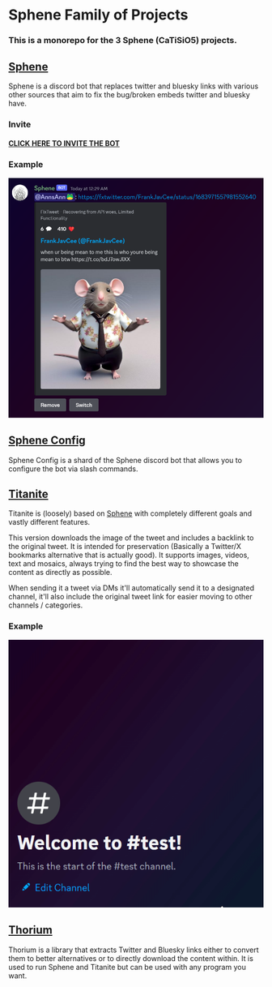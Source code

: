 # Sphene Family of Projects

### This is a monorepo for the 3 Sphene (CaTiSiO5) projects.

## [Sphene](./sphene/README.md)

Sphene is a discord bot that replaces twitter and bluesky links with various other sources that aim to fix the bug/broken embeds twitter and bluesky have.

### Invite

#### [CLICK HERE TO INVITE THE BOT](https://discord.com/api/oauth2/authorize?client_id=1134171949338214491&permissions=292057802816&scope=bot)

### Example

![](./sphene/.github/screenshot.png)

## [Sphene Config](./sphene_config/README.md)

Sphene Config is a shard of the Sphene discord bot that allows you to configure the bot via slash commands.

## [Titanite](./titanite/README.md)

Titanite is (loosely) based on [Sphene](https://github.com/AnnsAnna/sphene) with completely different goals and vastly different features. 

This version downloads the image of the tweet and includes a backlink to the original tweet. It is intended for preservation (Basically a Twitter/X bookmarks alternative that is actually good). It supports images, videos, text and mosaics, always trying to find the best way to showcase the content as directly as possible.

When sending it a tweet via DMs it'll automatically send it to a designated channel, it'll also include the original tweet link for easier moving to other channels / categories.

### Example

![example](./titanite/.github/example.gif)

## [Thorium](./thorium/README.md)

Thorium is a library that extracts Twitter and Bluesky links either to convert them to better alternatives or to directly download the content within. It is used to run Sphene and Titanite but can be used with any program you want.
